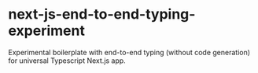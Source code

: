 # next-js-end-to-end-typing-experiment

Experimental boilerplate with end-to-end typing (without code generation) for universal Typescript Next.js app.
